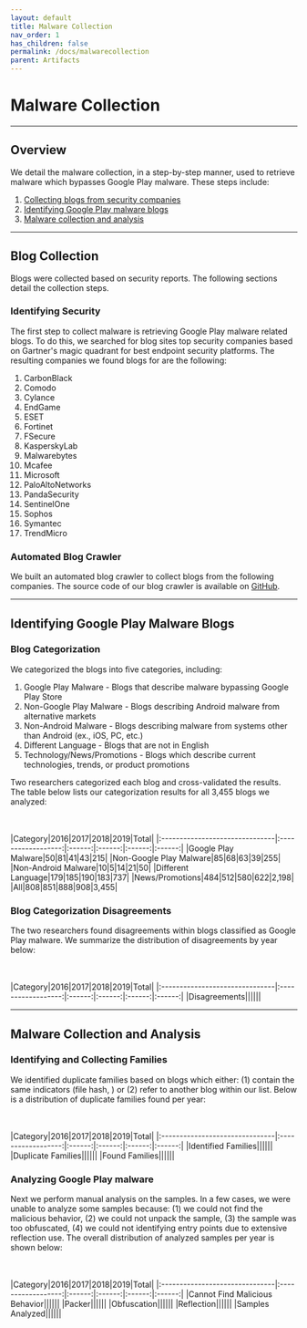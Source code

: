 ```yaml
---
layout: default
title: Malware Collection
nav_order: 1
has_children: false
permalink: /docs/malwarecollection
parent: Artifacts
---
```


# Malware Collection
---

## Overview

We detail the malware collection, in a step-by-step manner, used to retrieve malware which bypasses Google Play malware. These steps include:

1. [Collecting blogs from security companies](##blog-collection)
2. [Identifying Google Play malware blogs](##identifying-google-play-malware-blogs)
3. [Malware collection and analysis](##malware-collection-and-analysis)

---

## Blog Collection

Blogs were collected based on security reports. The following sections detail the collection steps.

### Identifying Security 

The first step to collect malware is retrieving Google Play malware related blogs. To do this, we searched for blog sites top security companies based on Gartner's magic quadrant for best endpoint security platforms. The resulting companies we found blogs for are the following:

1. CarbonBlack
2. Comodo
3. Cylance
4. EndGame
5. ESET
6. Fortinet
7. FSecure
8. KasperskyLab
9. Malwarebytes
10. Mcafee
11. Microsoft
12. PaloAltoNetworks
13. PandaSecurity
14. SentinelOne
15. Sophos
16. Symantec
17. TrendMicro

### Automated Blog Crawler

We built an automated blog crawler to collect blogs from the following companies. The source code of our blog crawler is available on [GitHub](https://github.com/hello-from-anon-researcher/BlogScrapeUtilities/).

---

## Identifying Google Play Malware Blogs

### Blog Categorization

We categorized the blogs into five categories, including:

1. Google Play Malware - Blogs that describe malware bypassing Google Play Store
2. Non-Google Play Malware - Blogs describing Android malware from alternative markets
3. Non-Android Malware - Blogs describing malware from systems other than Android (ex., iOS, PC, etc.)
4. Different Language - Blogs that are not in English
5. Technology/News/Promotions - Blogs which describe current technologies, trends, or product promotions

Two researchers categorized each blog and cross-validated the results. The table below lists our categorization results for all 3,455 blogs we analyzed:

<br/><br/>
|Category|2016|2017|2018|2019|Total|
|:-------------------------------|:------------------:|:------:|:------:|:------:|:------:|
|Google Play Malware|50|81|41|43|215|
|Non-Google Play Malware|85|68|63|39|255|
|Non-Android Malware|10|5|14|21|50|
|Different Language|179|185|190|183|737|
|News/Promotions|484|512|580|622|2,198|
|All|808|851|888|908|3,455|

### Blog Categorization Disagreements

The two researchers found disagreements within blogs classified as Google Play malware. We summarize the distribution of disagreements by year below:

<br/><br/>
|Category|2016|2017|2018|2019|Total|
|:-------------------------------|:------------------:|:------:|:------:|:------:|:------:|
|Disagreements||||||

---


## Malware Collection and Analysis

### Identifying and Collecting Families

We identified duplicate families based on blogs which either: (1) contain the same indicators (file hash, ) or (2) refer to another blog within our list. Below is a distribution of duplicate families found per year:

<br/><br/>
|Category|2016|2017|2018|2019|Total|
|:-------------------------------|:------------------:|:------:|:------:|:------:|:------:|
|Identified Families||||||
|Duplicate Families||||||
|Found Families||||||


### Analyzing Google Play malware

Next we perform manual analysis on the samples. In a few cases, we were unable to analyze some samples because: (1) we could not find the malicious behavior, (2) we could not unpack the sample, (3) the sample was too obfuscated, (4) we could not identifying entry points due to extensive reflection use. The overall distribution of analyzed samples per year is shown below:

<br/><br/>
|Category|2016|2017|2018|2019|Total|
|:-------------------------------|:------------------:|:------:|:------:|:------:|:------:|
|Cannot Find Malicious Behavior||||||
|Packer||||||
|Obfuscation||||||
|Reflection||||||
|Samples Analyzed||||||

